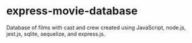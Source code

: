# express-movie-database

Database of films with cast and crew created using JavaScript, node.js, jest.js, sqlite, sequelize, and express.js.

